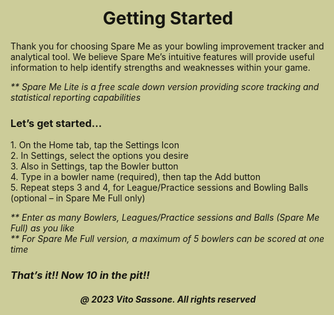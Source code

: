 <html style="background-color:#CCCC99;">
<body style="
      background-image: url('Spareme_transparent.png');
      background-repeat: no-repeat;
      background-attachment: fixed;
      background-postion: right bottom;
      background-size: 150px 150px;
      mix-blend-mode: multiply;">

<h1 style="text-align:center;">Getting Started</h1>

<p>Thank you for choosing Spare Me as your bowling improvement tracker and analytical tool. We believe Spare Me’s intuitive features 
will provide useful information to help identify strengths and weaknesses within your game.</p>
<p><i>** Spare Me Lite is a free scale down version providing score tracking and statistical reporting capabilities</i></p>

<h3>Let’s get started...</h3>
<p>
1.	On the Home tab, tap the Settings Icon<br>
2.	In Settings, select the options you desire<br>
3.	Also in Settings, tap the Bowler button<br>
4.	Type in a bowler name (required), then tap the Add button<br>
5.	Repeat steps 3 and 4, for League/Practice sessions and Bowling Balls (optional – in Spare Me Full only)</p>
<p><i>** Enter as many Bowlers, Leagues/Practice sessions and Balls (Spare Me Full) as you like<br>
** For Spare Me Full version, a maximum of 5 bowlers can be scored at one time</i></p>

<h3><em>That’s it!! Now 10 in the pit!!</em></h3>

<h5 style="text-align:center;"><i>@ 2023 Vito Sassone. All rights reserved</i></h5>   
</body>
</html>
